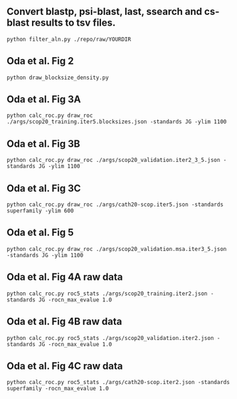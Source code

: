 ## Convert blastp, psi-blast, last, ssearch and cs-blast results to tsv files.
`python filter_aln.py ./repo/raw/YOURDIR`

## Oda et al. Fig 2
`python draw_blocksize_density.py`

## Oda et al. Fig 3A
`python calc_roc.py draw_roc ./args/scop20_training.iter5.blocksizes.json -standards JG -ylim 1100`

## Oda et al. Fig 3B
`python calc_roc.py draw_roc ./args/scop20_validation.iter2_3_5.json -standards JG -ylim 1100`

## Oda et al. Fig 3C
`python calc_roc.py draw_roc ./args/cath20-scop.iter5.json -standards superfamily -ylim 600`

## Oda et al. Fig 5
`python calc_roc.py draw_roc ./args/scop20_validation.msa.iter3_5.json -standards JG -ylim 1100`

## Oda et al. Fig 4A raw data
`python calc_roc.py roc5_stats ./args/scop20_training.iter2.json -standards JG -rocn_max_evalue 1.0`

## Oda et al. Fig 4B raw data
`python calc_roc.py roc5_stats ./args/scop20_validation.iter2.json -standards JG -rocn_max_evalue 1.0`

## Oda et al. Fig 4C raw data
`python calc_roc.py roc5_stats ./args/cath20-scop.iter2.json -standards superfamily -rocn_max_evalue 1.0`

